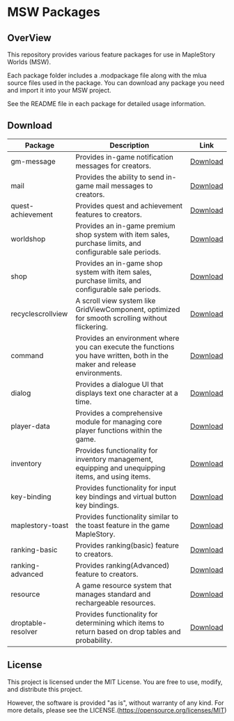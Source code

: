 # MSW Packages

## OverView
This repository provides various feature packages for use in MapleStory Worlds (MSW).

Each package folder includes a .modpackage file along with the mlua source files used in the package.
You can download any package you need and import it into your MSW project.

See the README file in each package for detailed usage information.

## Download

| Package | Description | Link |
|---------|-------------|------|
| gm-message | Provides in-game notification messages for creators. | [Download](https://github.com/MSW-Git/MSWPackages/raw/refs/heads/main/gm-message-package/gm-message-package.modpackage) |
| mail | Provides the ability to send in-game mail messages to creators. | [Download](https://github.com/MSW-Git/MSWPackages/raw/refs/heads/main/mail-package/mail-package.modpackage)|
| quest-achievement | Provides quest and achievement features to creators. | [Download](https://github.com/MSW-Git/MSWPackages/raw/refs/heads/main/quest-achievement-package/quest-achievement-package.modpackage)|
| worldshop | Provides an in-game premium shop system with item sales, purchase limits, and configurable sale periods. | [Download](https://github.com/MSW-Git/MSWPackages/raw/refs/heads/main/worldshop-package/worldshop-package.modpackage)|
| shop | Provides an in-game shop system with item sales, purchase limits, and configurable sale periods. | [Download](https://github.com/MSW-Git/MSWPackages/raw/refs/heads/main/shop-package/shop-package.modpackage)|
| recyclescrollview | A scroll view system like GridViewComponent, optimized for smooth scrolling without flickering. | [Download](https://github.com/MSW-Git/MSWPackages/raw/refs/heads/main/recyclescrollview-package/recyclescrollview-package.modpackage)|
| command | Provides an environment where you can execute the functions you have written, both in the maker and release environments. | [Download](https://github.com/MSW-Git/MSWPackages/raw/refs/heads/main/command-package/command-package.modpackage)|
| dialog | Provides a dialogue UI that displays text one character at a time. | [Download](https://github.com/MSW-Git/MSWPackages/raw/refs/heads/main/dialog-package/dialog-package.modpackage)|
| player-data | Provides a comprehensive module for managing core player functions within the game. | [Download](https://github.com/MSW-Git/MSWPackages/raw/refs/heads/main/player-data-package/player-data-package.modpackage)|
| inventory | Provides functionality for inventory management, equipping and unequipping items, and using items. | [Download](https://github.com/MSW-Git/MSWPackages/raw/refs/heads/main/inventory-package/inventory-package.modpackage)|
| key-binding | Provides functionality for input key bindings and virtual button key bindings. | [Download](https://github.com/MSW-Git/MSWPackages/raw/refs/heads/main/key-binding-package/key-binding-package.modpackage)|
| maplestory-toast | Provides functionality similar to the toast feature in the game MapleStory. | [Download](https://github.com/MSW-Git/MSWPackages/raw/refs/heads/main/maplestory-toast-package/maplestory-toast-package.modpackage)|
| ranking-basic | Provides ranking(basic) feature to creators. | [Download](https://github.com/MSW-Git/MSWPackages/raw/refs/heads/main/ranking-basic-package/ranking-basic-package.modpackage)|
| ranking-advanced | Provides ranking(Advanced) feature to creators. | [Download](https://github.com/MSW-Git/MSWPackages/raw/refs/heads/main/ranking-advanced-package/ranking-advanced-package.modpackage)|
| resource | A game resource system that manages standard and rechargeable resources. | [Download](https://github.com/MSW-Git/MSWPackages/raw/refs/heads/main/resource-package/resource-package.modpackage)|
| droptable-resolver | Provides functionality for determining which items to return based on drop tables and probability. | [Download](https://github.com/MSW-Git/MSWPackages/raw/refs/heads/main/droptable-resolver-package/droptable-resolver.modpackage)|



## License

This project is licensed under the MIT License.
You are free to use, modify, and distribute this project.

However, the software is provided "as is", without warranty of any kind.
For more details, please see the LICENSE.(https://opensource.org/licenses/MIT)
